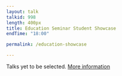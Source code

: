 ```yaml
---
layout: talk
talkid: 998
length: 400px
title: Education Seminar Student Showcase
endTime: "18:00"

permalink: /education-showcase

---
```


Talks yet to be selected. [More information](/speak/showcase/)
